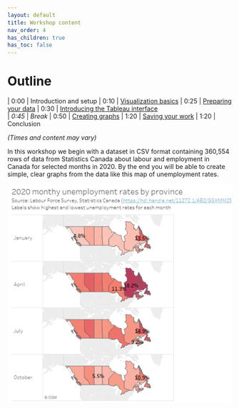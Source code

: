 ```yaml
---
layout: default
title: Workshop content
nav_order: 4
has_children: true
has_toc: false
---
```

# Outline 

| 0:00 | Introduction and setup 
| 0:10 | [Visualization basics](introduction.html)
| 0:25 | [Preparing your data](preparing_data.html)
| 0:30 | [Introducing the Tableau interface](tableau-interface.html)   
| _0:45_ | _Break_
| 0:50 | [Creating graphs](creating-graphs.html)
| 1:20 | [Saving your work](saving.html)
| 1:20 | Conclusion 

_(Times and content may vary)_

In this workshop we begin with a dataset in CSV format containing 360,554 rows of data from Statistics Canada about labour and employment in Canada for selected months in 2020. By the end you will be able to create simple, clear graphs from the data like this map of unemployment rates. 

<img src="images/sample-graph.png" alt="Tableau map example" />
